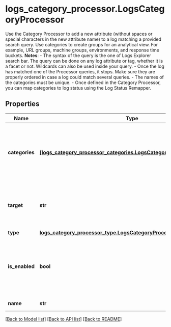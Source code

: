 # logs_category_processor.LogsCategoryProcessor

Use the Category Processor to add a new attribute (without spaces or special characters in the new attribute name) to a log matching a provided search query. Use categories to create groups for an analytical view. For example, URL groups, machine groups, environments, and response time buckets.  **Notes**:  - The syntax of the query is the one of Logs Explorer search bar.   The query can be done on any log attribute or tag, whether it is a facet or not.   Wildcards can also be used inside your query. - Once the log has matched one of the Processor queries, it stops.   Make sure they are properly ordered in case a log could match several queries. - The names of the categories must be unique. - Once defined in the Category Processor, you can map categories to log status using the Log Status Remapper.
## Properties
Name | Type | Description | Notes
------------ | ------------- | ------------- | -------------
**categories** | [**[logs_category_processor_categories.LogsCategoryProcessorCategories]**](LogsCategoryProcessorCategories.md) | Array of filters to match or not a log and their corresponding &#x60;name&#x60;to assign a custom value to the log. | 
**target** | **str** | Name of the target attribute which value is defined by the matching category. | 
**type** | [**logs_category_processor_type.LogsCategoryProcessorType**](LogsCategoryProcessorType.md) |  | 
**is_enabled** | **bool** | Whether or not the processor is enabled. | [optional]  if omitted the server will use the default value of False
**name** | **str** | Name of the processor. | [optional] 

[[Back to Model list]](README.md#documentation-for-models) [[Back to API list]](README.md#documentation-for-api-endpoints) [[Back to README]](README.md)


